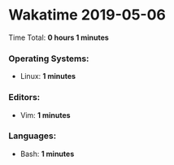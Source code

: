 # Wakatime 2019-05-06

Time Total: **0 hours 1 minutes**

### Operating Systems:
- Linux: **1 minutes** 

### Editors:
- Vim: **1 minutes** 

### Languages:
- Bash: **1 minutes** 


